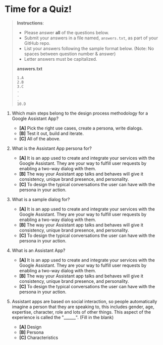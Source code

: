 # Time for a Quiz!

> **Instructions**: 
> * Please answer **all** of the questions below.
> * Submit your answers in a file named, `answers.txt`, as part of your GitHub repo.
> * List your answers following the sample format below. (Note: No spaces between question number & answer)
> * Letter answers must be capitalized.
>
> **answers.txt** 
> ```
> 1.A
> 2.B
> 3.C
> .
> .
> .
> 10.D
> ```


1. Which main steps belong to the design process methodology for a Google Assistant App?
	* **[A]** Pick the right use cases, create a persona, write dialogs.
	* **[B]** Test it out, build and iterate.
	* **[C]** All of the above.

2. What is the Assistant App persona for?
	* **[A]** It is an app used to create and integrate your services with the Google Assistant. They are your way to fulfill user requests by enabling a two-way dialog with them.
	* **[B]** The way your Assistant app talks and behaves will give it consistency, unique brand presence, and personality.
	* **[C]** To design the typical conversations the user can have with the persona in your action.

3. What is a sample dialog for?
	* **[A]** It is an app used to create and integrate your services with the Google Assistant. They are your way to fulfill user requests by enabling a two-way dialog with them.
	* **[B]** The way your Assistant app talks and behaves will give it consistency, unique brand presence, and personality.
	* **[C]** To design the typical conversations the user can have with the persona in your action.

4. What is an Assistant App?
	* **[A]** It is an app used to create and integrate your services with the Google Assistant. They are your way to fulfill user requests by enabling a two-way dialog with them.
	* **[B]** The way your Assistant app talks and behaves will give it consistency, unique brand presence, and personality.
	* **[C]** To design the typical conversations the user can have with the persona in your action.

5. Assistant apps are based on social interaction, so people automatically imagine a person that they are speaking to, this includes gender, age, expertise, character, role and lots of other things. This aspect of the experience is called the "______". (Fill in the blank)
	* **[A]** Design
	* **[B]** Persona
	* **[C]** Characteristics